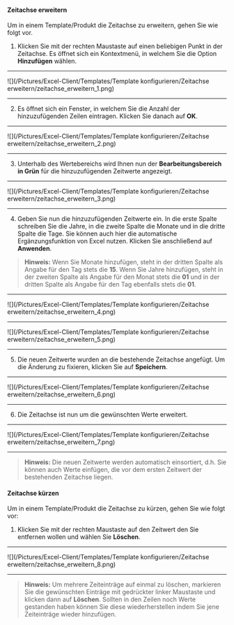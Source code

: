 #### Zeitachse erweitern

Um in einem Template/Produkt die Zeitachse zu erweitern, gehen Sie wie folgt vor.

1) Klicken Sie mit der rechten Maustaste auf einen beliebigen Punkt in der Zeitachse. Es öffnet sich ein Kontextmenü, in welchem Sie die Option **Hinzufügen** wählen.

---
![](/Pictures/Excel-Client/Templates/Template konfigurieren/Zeitachse erweitern/zeitachse_erweitern_1.png)

---

2) Es öffnet sich ein Fenster, in welchem Sie die Anzahl der hinzuzufügenden Zeilen eintragen. Klicken Sie danach auf **OK**.

---
![](/Pictures/Excel-Client/Templates/Template konfigurieren/Zeitachse erweitern/zeitachse_erweitern_2.png)

---

3) Unterhalb des Wertebereichs wird Ihnen nun der **Bearbeitungsbereich in Grün** für die hinzuzufügenden Zeitwerte angezeigt.

---
![](/Pictures/Excel-Client/Templates/Template konfigurieren/Zeitachse erweitern/zeitachse_erweitern_3.png)

---

4) Geben Sie nun die hinzuzufügenden Zeitwerte ein. In die erste Spalte schreiben Sie die Jahre, in die zweite Spalte die Monate und in die dritte Spalte die Tage. Sie können auch hier die automatische Ergänzungsfunktion von Excel nutzen. Klicken Sie anschließend auf **Anwenden**.

> **Hinweis:** Wenn Sie Monate hinzufügen, steht in der dritten Spalte als Angabe für den Tag stets die **15**. Wenn Sie Jahre hinzufügen, steht in der zweiten Spalte als Angabe für den Monat stets die **01** und in der dritten Spalte als Angabe für den Tag ebenfalls stets die **01**.

---
![](/Pictures/Excel-Client/Templates/Template konfigurieren/Zeitachse erweitern/zeitachse_erweitern_4.png)

---
![](/Pictures/Excel-Client/Templates/Template konfigurieren/Zeitachse erweitern/zeitachse_erweitern_5.png)

---

5) Die neuen Zeitwerte wurden an die bestehende Zeitachse angefügt. Um die Änderung zu fixieren, klicken Sie auf **Speichern**.

---
![](/Pictures/Excel-Client/Templates/Template konfigurieren/Zeitachse erweitern/zeitachse_erweitern_6.png)

---

6) Die Zeitachse ist nun um die gewünschten Werte erweitert.

---
![](/Pictures/Excel-Client/Templates/Template konfigurieren/Zeitachse erweitern/zeitachse_erweitern_7.png)

---

> **Hinweis:** Die neuen Zeitwerte werden automatisch einsortiert, d.h. Sie können auch Werte einfügen, die vor dem ersten Zeitwert der bestehenden Zeitachse liegen.

#### Zeitachse kürzen

Um in einem Template/Produkt die Zeitachse zu kürzen, gehen Sie wie folgt vor:

1) Klicken Sie mit der rechten Maustaste auf den Zeitwert den Sie entfernen wollen und wählen Sie **Löschen**.

---
![](/Pictures/Excel-Client/Templates/Template konfigurieren/Zeitachse erweitern/zeitachse_erweitern_8.png)

---

>**Hinweis:** Um mehrere Zeiteinträge auf einmal zu löschen, markieren Sie die gewünschten Einträge mit gedrückter linker Maustaste und klicken dann auf **Löschen**. Sollten in den Zeilen noch Werte gestanden haben können Sie diese wiederherstellen indem Sie jene Zeiteinträge wieder hinzufügen.